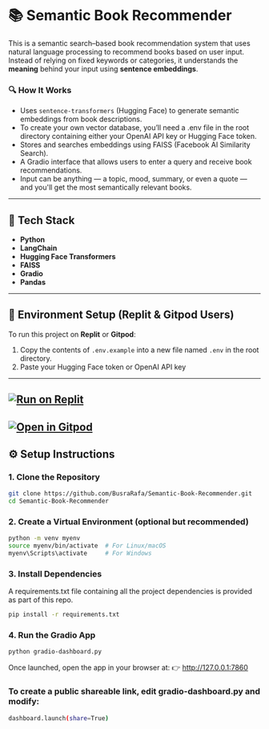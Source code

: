 # 📚 Semantic Book Recommender

This is a semantic search–based book recommendation system that uses natural language processing to recommend books based on user input. Instead of relying on fixed keywords or categories, it understands the **meaning** behind your input using **sentence embeddings**.

### 🔍 How It Works

- Uses `sentence-transformers` (Hugging Face) to generate semantic embeddings from book descriptions.
- To create your own vector database, you’ll need a .env file in the root directory containing either your OpenAI API key or Hugging Face token.
- Stores and searches embeddings using FAISS (Facebook AI Similarity Search).
- A Gradio interface that allows users to enter a query and receive book recommendations.
- Input can be anything — a topic, mood, summary, or even a quote — and you'll get the most semantically relevant books.

---

## 🧰 Tech Stack

- **Python**
- **LangChain**
- **Hugging Face Transformers**
- **FAISS**
- **Gradio**
- **Pandas**
---
## 🔐 Environment Setup (Replit & Gitpod Users)

To run this project on **Replit** or **Gitpod**:

1. Copy the contents of `.env.example` into a new file named `.env` in the root directory.
2. Paste your Hugging Face token or OpenAI API key
---
[![Run on Replit](https://replit.com/badge/github/BusraRafa/Semantic-Book-Recommender)](https://replit.com/new/github/BusraRafa/Semantic-Book-Recommender)
---
[![Open in Gitpod](https://gitpod.io/button/open-in-gitpod.svg)](https://gitpod.io/#https://github.com/BusraRafa/Semantic-Book-Recommender)
---
## ⚙️ Setup Instructions

### 1. Clone the Repository

```bash
git clone https://github.com/BusraRafa/Semantic-Book-Recommender.git
cd Semantic-Book-Recommender
```  
### 2. Create a Virtual Environment (optional but recommended)
```bash
python -m venv myenv
source myenv/bin/activate  # For Linux/macOS
myenv\Scripts\activate     # For Windows
```
### 3. Install Dependencies
A requirements.txt file containing all the project dependencies is provided as part of this repo.
``` bash
pip install -r requirements.txt
```
### 4. Run the Gradio App
```bash
python gradio-dashboard.py
```
Once launched, open the app in your browser at:
👉 http://127.0.0.1:7860

### To create a public shareable link, edit gradio-dashboard.py and modify:
```bash
dashboard.launch(share=True)
